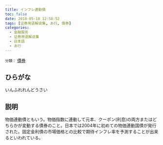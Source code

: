 ```yaml
---
title: インフレ連動債
toc: false
date: 2018-05-18 12:58:52
tags: [证券用语解说集, あ行, 債券]
categories:
  - 金融服务
  - 证券用语解说集
  - 日本語
  - あ行
---
```


`分類：` [債券](/tags/債券/)

## ひらがな

いんふれれんどうさい

## 説明

物価連動債ともいう。物価指数に連動して元本、クーポン(利息)の両方またはどちらかが変動する債券のこと。日本では2004年に初めての物価連動国債が発行された。固定金利債の市場価格との比較で期待インフレ率を予測することが出来るといわれている。
